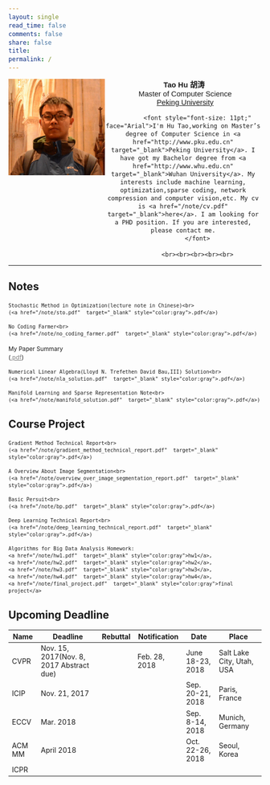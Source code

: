 ```yaml
---
layout: single
read_time: false
comments: false
share: false
title: 
permalink: /
---
```




<div>
<div style="float:left;width:38%">
<img src="/assets/images/avatar.jpg"
                  border="0">
</div>

<div style="text-align:center" style="float:left;width:60%"> 
<font style="font-size: 11pt;" face="Arial"><b>&nbsp;Tao Hu <span
                  lang="zh-cn">胡涛</span></b></font> <br>
<font style="font-size: 11pt;" face="Arial">&nbsp;
                Master of Computer Science</font>  <br>
<font style="font-size: 11pt;" face="Arial">&nbsp;
                <a href="http://www.pku.edu.cn" target="_blank">Peking University</a></font>    <br>                 
            
            <font style="font-size: 11pt;" face="Arial">I'm Hu Tao,working on Master’s degree of Computer Science in <a href="http://www.pku.edu.cn" target="_blank">Peking University</a>. I have got my Bachelor degree from <a href="http://www.whu.edu.cn" target="_blank">Wuhan University</a>. My interests include machine learning, optimization,sparse coding, network compression and computer vision,etc. My cv is <a href="/note/cv.pdf" target="_blank">here</a>. I am looking for a PHD position. If you are interested, please contact me.
            </font>
            
            <br><br><br><br><br>
 </div>
</div>
 <div class="clearfix"> </div>
 

---


##  Notes

> <small>
    Stochastic Method in Optimization(lecture note in Chinese)<br>
    (<a href="/note/sto.pdf"  target="_blank" style="color:gray">.pdf</a>)
</small>



> <small>
    No Coding Farmer<br>
    (<a href="/note/no_coding_farmer.pdf"  target="_blank" style="color:gray">.pdf</a>)
</small>

> <small>
My Paper Summary<br>
(<a href="/note/cvxopt_note.pdf"  target="_blank" style="color:gray">.pdf</a>)
</small>

> <small>
    Numerical Linear Algebra(Lloyd N. Trefethen David Bau,III) Solution<br>
    (<a href="/note/nla_solution.pdf"  target="_blank" style="color:gray">.pdf</a>)
</small>

> <small>
    Manifold Learning and Sparse Representation Note<br>
    (<a href="/note/manifold_solution.pdf"  target="_blank" style="color:gray">.pdf</a>)
</small>

## Course Project

> <small>
    Gradient Method Technical Report<br>
    (<a href="/note/gradient_method_technical_report.pdf"  target="_blank" style="color:gray">.pdf</a>)
</small>

> <small>
    A Overview About Image Segmentation<br>
    (<a href="/note/overview_over_image_segmentation_report.pdf"  target="_blank" style="color:gray">.pdf</a>)
</small>


> <small>
    Basic Persuit<br>
    (<a href="/note/bp.pdf"  target="_blank" style="color:gray">.pdf</a>)
</small>

> <small>
    Deep Learning Technical Report<br>
    (<a href="/note/deep_learning_technical_report.pdf"  target="_blank" style="color:gray">.pdf</a>)
</small>

> <small>
    Algorithms for Big Data Analysis Homework: 
    <a href="/note/hw1.pdf"  target="_blank" style="color:gray">hw1</a>,
    <a href="/note/hw2.pdf"  target="_blank" style="color:gray">hw2</a>,
    <a href="/note/hw3.pdf"  target="_blank" style="color:gray">hw3</a>,
    <a href="/note/hw4.pdf"  target="_blank" style="color:gray">hw4</a>,
    <a href="/note/final_project.pdf"  target="_blank" style="color:gray">final project</a>
</small>

## Upcoming Deadline

| Name | Deadline | Rebuttal | Notification | Date | Place |
| --- | --- | --- | --- | --- | --- |
| CVPR |  Nov. 15, 2017(Nov. 8, 2017 Abstract due)|  | Feb. 28, 2018 | June 18-23, 2018 | Salt Lake City, Utah, USA |
| ICIP | Nov. 21, 2017 |  |  | Sep. 20-21, 2018	 |  Paris, France|
| ECCV | Mar. 2018 |  |  |Sep. 8-14, 2018|Munich, Germany|
| ACM MM | April 2018 |  |  |Oct. 22-26, 2018|Seoul, Korea|
| ICPR |  |  |  |  |  |
    




